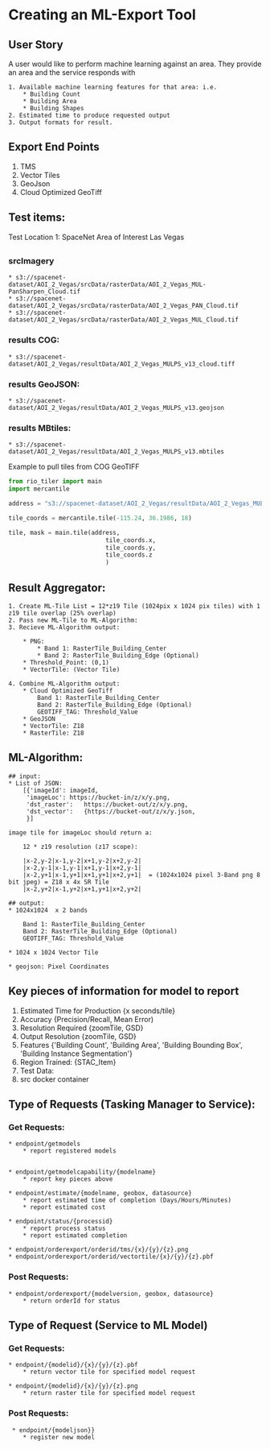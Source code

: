 # Creating an ML-Export Tool 

## User Story

A user would like to perform machine learning against an area.  They provide an area and the service responds with 

    1. Available machine learning features for that area: i.e.
        * Building Count
        * Building Area
        * Building Shapes
    2. Estimated time to produce requested output
    3. Output formats for result.  


## Export End Points

1. TMS
2. Vector Tiles
3. GeoJson
4. Cloud Optimized GeoTiff




## Test items:

Test Location 1:
SpaceNet Area of Interest Las Vegas

##
### srcImagery  
    * s3://spacenet-dataset/AOI_2_Vegas/srcData/rasterData/AOI_2_Vegas_MUL-PanSharpen_Cloud.tif
    * s3://spacenet-dataset/AOI_2_Vegas/srcData/rasterData/AOI_2_Vegas_PAN_Cloud.tif
    * s3://spacenet-dataset/AOI_2_Vegas/srcData/rasterData/AOI_2_Vegas_MUL_Cloud.tif 
    

### results COG:
    * s3://spacenet-dataset/AOI_2_Vegas/resultData/AOI_2_Vegas_MULPS_v13_cloud.tiff

### results GeoJSON:
    * s3://spacenet-dataset/AOI_2_Vegas/resultData/AOI_2_Vegas_MULPS_v13.geojson
 
### results MBtiles:
    * s3://spacenet-dataset/AOI_2_Vegas/resultData/AOI_2_Vegas_MULPS_v13.mbtiles


Example to pull tiles from COG GeoTIFF
```python
from rio_tiler import main
import mercantile

address = "s3://spacenet-dataset/AOI_2_Vegas/resultData/AOI_2_Vegas_MULPS_v13_cloud.tiff"

tile_coords = mercantile.tile(-115.24, 36.1986, 18)

tile, mask = main.tile(address,
                           tile_coords.x,
                           tile_coords.y,
                           tile_coords.z
                           )

```






## Result Aggregator:

    1. Create ML-Tile List = 12*z19 Tile (1024pix x 1024 pix tiles) with 1 z19 tile overlap (25% overlap)
    2. Pass new ML-Tile to ML-Algorithm:
    3. Recieve ML-Algorithm output: 
        
        * PNG:    
            * Band 1: RasterTile_Building_Center
            * Band 2: RasterTile_Building_Edge (Optional)
        * Threshold_Point: (0,1)
        * VectorTile: (Vector Tile)
        
    4. Combine ML-Algorithm output:
        * Cloud Optimized GeoTiff
            Band 1: RasterTile_Building_Center
            Band 2: RasterTile_Building_Edge (Optional)
            GEOTIFF_TAG: Threshold_Value
        * GeoJSON
        * VectorTile: Z18
        * RasterTile: Z18


## ML-Algorithm:
    
    
    ## input: 
    * List of JSON: 
        [{'imageId': imageId,
         'imageLoc': https://bucket-in/z/x/y.png,
         'dst_raster':   https://bucket-out/z/x/y.png,
         'dst_vector':   {https://bucket-out/z/x/y.json,
         }] 
    
    image tile for imageLoc should return a:
    
        12 * z19 resolution (z17 scope): 
        
        |x-2,y-2|x-1,y-2|x+1,y-2|x+2,y-2|
        |x-2,y-1|x-1,y-1|x+1,y-1|x+2,y-1|
        |x-2,y+1|x-1,y+1|x+1,y+1|x+2,y+1|  = (1024x1024 pixel 3-Band png 8 bit jpeg) = Z18 x 4x SR Tile
        |x-2,y+2|x-1,y+2|x+1,y+1|x+2,y+2|

    ## output: 
    * 1024x1024  x 2 bands 
    
        Band 1: RasterTile_Building_Center
        Band 2: RasterTile_Building_Edge (Optional)
        GEOTIFF_TAG: Threshold_Value
    
    * 1024 x 1024 Vector Tile
    
    * geojson: Pixel Coordinates
     
    


## Key pieces of information for model to report
1. Estimated Time for Production {x seconds/tile}
2. Accuracy {Precision/Recall, Mean Error)
3. Resolution Required {zoomTile, GSD}
4. Output Resolution {zoomTile, GSD}
5. Features {'Building Count', 'Building Area', 'Building Bounding Box', 'Building Instance Segmentation'}
6. Region Trained: {STAC_Item}
7. Test Data:
8. src docker container



## Type of Requests (Tasking Manager to Service):

### Get Requests:
    * endpoint/getmodels
        * report registered models


    * endpoint/getmodelcapability/{modelname}
        * report key pieces above
        
    * endpoint/estimate/{modelname, geobox, datasource}
        * report estimated time of completion (Days/Hours/Minutes)
        * report estimated cost
        
    * endpoint/status/{processid}
        * report process status
        * report estimated completion
        
    * endpoint/orderexport/orderid/tms/{x}/{y}/{z}.png
    * endpoint/orderexport/orderid/vectortile/{x}/{y}/{z}.pbf
        
### Post Requests:

    * endpoint/orderexport/{modelversion, geobox, datasource}
        * return orderId for status
        

## Type of Request (Service to ML Model)
        
### Get Requests:

    * endpoint/{modelid}/{x}/{y}/{z}.pbf
        * return vector tile for specified model request
        
    * endpoint/{modelid}/{x}/{y}/{z}.png
        * return raster tile for specified model request
    
        
### Post Requests:
     * endpoint/{modeljson}}
        * register new model

